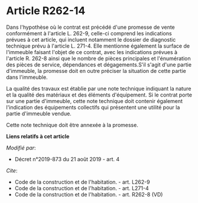 # Article R262-14

Dans l'hypothèse où le contrat est précédé d'une promesse de vente conformément à l'article L. 262-9, celle-ci comprend les
indications prévues à cet article, qui incluent notamment le dossier de diagnostic technique prévu à l'article L. 271-4. Elle
mentionne également la surface de l'immeuble faisant l'objet de ce contrat, avec les indications prévues à l'article R. 262-8
ainsi que le nombre de pièces principales et l'énumération des pièces de service, dépendances et dégagements.S'il s'agit
d'une partie d'immeuble, la promesse doit en outre préciser la situation de cette partie dans l'immeuble. 

La qualité des travaux est établie par une note technique indiquant la nature et la qualité des matériaux et des éléments
d'équipement. Si le contrat porte sur une partie d'immeuble, cette note technique doit contenir également l'indication des
équipements collectifs qui présentent une utilité pour la partie d'immeuble vendue. 

Cette note technique doit être annexée à la promesse.

**Liens relatifs à cet article**

_Modifié par_:

  - Décret n°2019-873 du 21 août 2019 - art. 4

_Cite_:

  - Code de la construction et de l'habitation. - art. L262-9
  - Code de la construction et de l'habitation. - art. L271-4
  - Code de la construction et de l'habitation. - art. R262-8 (VD)
